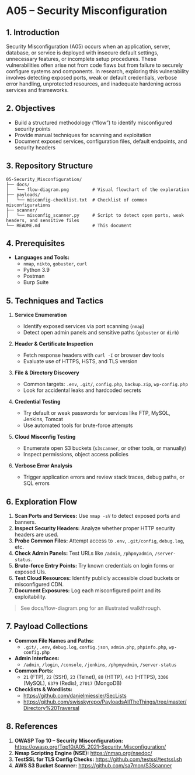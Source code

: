 # A05 – Security Misconfiguration

## 1. Introduction  
Security Misconfiguration (A05) occurs when an application, server, database, or service is deployed with insecure default settings, unnecessary features, or incomplete setup procedures. These vulnerabilities often arise not from code flaws but from failure to securely configure systems and components. In research, exploring this vulnerability involves detecting exposed ports, weak or default credentials, verbose error handling, unprotected resources, and inadequate hardening across services and frameworks.

## 2. Objectives  
- Build a structured methodology (“flow”) to identify misconfigured security points
- Provide manual techniques for scanning and exploitation
- Document exposed services, configuration files, default endpoints, and security headers

## 3. Repository Structure  
```plaintext
05-Security_Misconfiguration/
├── docs/
│   └── flow-diagram.png         # Visual flowchart of the exploration 
├── payloads/
│   └── misconfig-checklist.txt  # Checklist of common misconfigurations
├── scanner/
│   └── misconfig_scanner.py     # Script to detect open ports, weak headers, and sensitive files
└── README.md                    # This document
```

## 4. Prerequisites
- **Languages and Tools:**
    - `nmap`, `nikto`, `gobuster`, `curl`
    - Python 3.9
    - Postman
    - Burp Suite

## 5. Techniques and Tactics

1. **Service Enumeration**
   - Identify exposed services via port scanning (`nmap`)
   - Detect open admin panels and sensitive paths (`gobuster` or `dirb`)

2. **Header & Certificate Inspection**
   - Fetch response headers with `curl -I` or browser dev tools
   - Evaluate use of HTTPS, HSTS, and TLS version

3. **File & Directory Discovery**
   - Common targets: `.env`, `.git/`, `config.php`, `backup.zip`, `wp-config.php`
   - Look for accidental leaks and hardcoded secrets

4. **Credential Testing**
   - Try default or weak passwords for services like FTP, MySQL, Jenkins, Tomcat
   - Use automated tools for brute-force attempts

5. **Cloud Misconfig Testing**
   - Enumerate open S3 buckets (`s3scanner`, or other tools, or manually)
   - Inspect permissions, object access policies

6. **Verbose Error Analysis**
   - Trigger application errors and review stack traces, debug paths, or SQL errors

## 6. Exploration Flow
1. **Scan Ports and Services:**  Use `nmap -sV` to detect exposed ports and banners.
2. **Inspect Security Headers:** Analyze whether proper HTTP security headers are used.
3. **Probe Common Files:**  Attempt access to `.env`, `.git/config`, `debug.log`, etc.
4. **Check Admin Panels:** Test URLs like `/admin`, `/phpmyadmin`, `/server-status`.
5. **Brute-force Entry Points:** Try known credentials on login forms or exposed UIs.
6. **Test Cloud Resources:** Identify publicly accessible cloud buckets or misconfigured CDN.
7. **Document Exposures:** Log each misconfigured point and its exploitability.

> See docs/flow-diagram.png for an illustrated walkthrough.

## 7. Payload Collections
   - **Common File Names and Paths:**
       - `.git/`, `.env`, `debug.log`, `config.json`, `admin.php`, `phpinfo.php`, `wp-config.php`
   - **Admin Interfaces:**
       - `/admin`, `/login`, `/console`, `/jenkins`, `/phpmyadmin`, `/server-status`
   - **Common Ports:**
       - `21` (FTP), `22` (SSH), `23` (Telnet), `80` (HTTP), `443` (HTTPS), `3306` (MySQL), `6379` (Redis), `27017` (MongoDB)
   - **Checklists & Wordlists:**
       - https://github.com/danielmiessler/SecLists
       - https://github.com/swisskyrepo/PayloadsAllTheThings/tree/master/Directory%20Traversal


## 8. References
1. **OWASP Top 10 – Security Misconfiguration:** https://owasp.org/Top10/A05_2021-Security_Misconfiguration/
2. **Nmap Scripting Engine (NSE):** https://nmap.org/nsedoc/
3. **TestSSL for TLS Config Checks:** https://github.com/testssl/testssl.sh
4. **AWS S3 Bucket Scanner:** https://github.com/sa7mon/S3Scanner